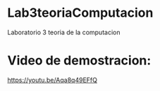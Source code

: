 # Lab3teoriaComputacion
Laboratorio 3 teoria de la computacion

# Video de demostracion: 
https://youtu.be/Aqa8q49EFfQ
